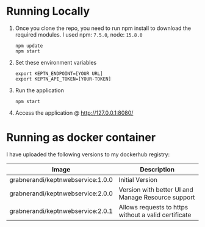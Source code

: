 # Running Locally

1. Once you clone the repo, you need to run npm install to download the required modules. I used npm: `7.5.0`, node: `15.8.0`

    ```
    npm update
    npm start
    ```

1. Set these environment variables

    ```
    export KEPTN_ENDPOINT=[YOUR URL]
    export KEPTN_API_TOKEN=[YOUR-TOKEN]
    ```

1. Run the application 

    ```
    npm start
    ```

1. Access the application @ http://127.0.0.1:8080/

# Running as docker container

I have uploaded the following versions to my dockerhub registry:

| Image | Description |
| ------ | ------------- |
| grabnerandi/keptnwebservice:1.0.0 | Initial Version |
| grabnerandi/keptnwebservice:2.0.0 | Version with better UI and Manage Resource support |
| grabnerandi/keptnwebservice:2.0.1 | Allows requests to https without a valid certificate |
